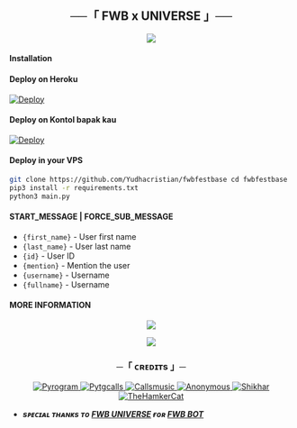 <h2 align="center">
    ──「 FWB x UNIVERSE 」──
</h2>

<p align="center">
  <img src="https://telegra.ph/file/8098c9b0f89382b8c74a5.jpg">
</p>

#### Installation

#### Deploy on Heroku
[![Deploy](https://www.herokucdn.com/deploy/button.svg)](https://heroku.com/deploy?template=https://github.com/jokokendi/fwb)</br>

#### Deploy on Kontol bapak kau
[![Deploy](https://www.kontolbapakmu.com/deploy/button.svg)](https://kontolbapakmu.com/deploy?template=https://github.com/Yudhacristian/fwbfestbase)</br>


#### Deploy in your VPS
````bash
git clone https://github.com/Yudhacristian/fwbfestbase cd fwbfestbase
pip3 install -r requirements.txt
python3 main.py
````

#### START_MESSAGE | FORCE_SUB_MESSAGE

* `{first_name}` - User first name
* `{last_name}` - User last name
* `{id}` - User ID
* `{mention}` - Mention the user
* `{username}` - Username
* `{fullname}` - Username

#### MORE INFORMATION


<p align="center">
<a href="https://telegram.me/fewbess"><img src="https://img.shields.io/badge/-Support%20Group-blue.svg?style=for-the-badge&logo=Telegram"></a>
</p>

<p align="center">
<a href="https://telegram.me/yudzonee"><img src="https://img.shields.io/badge/%20Channel-blue.svg?style=for-the-badge&logo=Telegram"></a>
</p>

<h3 align="center">
    ─「 ᴄʀᴇᴅɪᴛs 」─

</h3>

<p align="center">
<a href="https://github.com/pyrogram/pyrogram"> <img src="https://img.shields.io/badge/Pyrogram-black?style=for-the-badge&logo=github" alt="Pyrogram" /> </a>
<a href="https://github.com/pytgcalls/pytgcalls"> <img src="https://img.shields.io/badge/PyTgCalls-black?style=for-the-badge&logo=github" alt="Pytgcalls" /> </a>
<a href=""> <img src="https://img.shields.io/badge/Unknown-purple?style=for-the-badge&logo=github" alt="Callsmusic" /> </a>
<a href="https://github.com/Yudhacristian"> <img src="https://img.shields.io/badge/Yudhacristian-blue?style=for-the-badge&logo=github" alt="Anonymous" /> </a>
<a href=""> <img src="https://img.shields.io/badge/Unknown-red?style=for-the-badge&logo=github" alt="Shikhar" /> </a>
<a href="https://github.com/TeamKillerX"> <img src="https://img.shields.io/badge/TeamKillerX-black?style=for-the-badge&logo=github" alt="TheHamkerCat" /> </a>
</p>

- <b> _sᴩᴇᴄɪᴀʟ ᴛʜᴀɴᴋs ᴛᴏ [FWB UNIVERSE](https://t.me/fewb3sss) ғᴏʀ [FWB BOT](https://t.me/FwbsssBot)_ </b>

